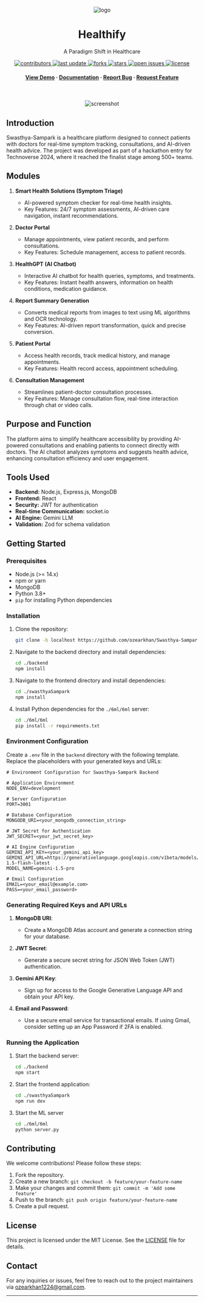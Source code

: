 <br/>
<div align="center">

  <img src="swasthyaSampark/public/assets/swasthya%20sampark%20readme.svg" alt="logo" width="auto" height="auto" />
  <h1>Healthify</h1>

  <p>
    A Paradigm Shift in Healthcare
  </p>

<!-- Badges -->
<p>
  <a href="https://github.com/ozearkhan/Swasthya-Sampark/graphs/contributors">
    <img src="https://img.shields.io/github/contributors/ozearkhan/Swasthya-Sampark" alt="contributors" />
  </a>
  <a href="">
    <img src="https://img.shields.io/github/last-commit/ozearkhan/Swasthya-Sampark" alt="last update" />
  </a>
  <a href="https://github.com/ozearkhan/Swasthya-Sampark/network/members">
    <img src="https://img.shields.io/github/forks/ozearkhan/Swasthya-Sampark" alt="forks" />
  </a>
  <a href="https://github.com/ozearkhan/Swasthya-Sampark/stargazers">
    <img src="https://img.shields.io/github/stars/ozearkhan/Swasthya-Sampark" alt="stars" />
  </a>
  <a href="https://github.com/ozearkhan/Swasthya-Sampark/issues/">
    <img src="https://img.shields.io/github/issues/ozearkhan/Swasthya-Sampark" alt="open issues" />
  </a>
  <a href="https://github.com/ozearkhan/Swasthya-Sampark/blob/master/LICENSE.txt">
    <img src="https://img.shields.io/github/license/ozearkhan/Swasthya-Sampark" alt="license" />
  </a>
</p>

<h4>
    <a href="https://drive.google.com/file/d/1v0I85PBp8XpNoFWS9Z-NxnL2xfkxgz2L/view?usp=sharing">View Demo</a>
  <span> · </span>
    <a href="https://github.com/ozearkhan/Swasthya-Sampark">Documentation</a>
  <span> · </span>
    <a href="https://github.com/ozearkhan/Swasthya-Sampark/issues/">Report Bug</a>
  <span> · </span>
    <a href="https://github.com/ozearkhan/Swasthya-Sampark/issues/">Request Feature</a>
  </h4>
</div>

<br />

<br/>
<div align="center">

  <img src="/swasthyaSampark/public/assets/homepage%20ss.svg" alt="screenshot" />
</div>

## Introduction

Swasthya-Sampark is a healthcare platform designed to connect patients with doctors for real-time symptom tracking, consultations, and AI-driven health advice. The project was developed as part of a hackathon entry for Technoverse 2024, where it reached the finalist stage among 500+ teams.

## Modules

1. **Smart Health Solutions (Symptom Triage)**

   - AI-powered symptom checker for real-time health insights.
   - Key Features: 24/7 symptom assessments, AI-driven care navigation, instant recommendations.

2. **Doctor Portal**

   - Manage appointments, view patient records, and perform consultations.
   - Key Features: Schedule management, access to patient records.

3. **HealthGPT (AI Chatbot)**

   - Interactive AI chatbot for health queries, symptoms, and treatments.
   - Key Features: Instant health answers, information on health conditions, medication guidance.

4. **Report Summary Generation**

   - Converts medical reports from images to text using ML algorithms and OCR technology.
   - Key Features: AI-driven report transformation, quick and precise conversion.

5. **Patient Portal**

   - Access health records, track medical history, and manage appointments.
   - Key Features: Health record access, appointment scheduling.

6. **Consultation Management**
   - Streamlines patient-doctor consultation processes.
   - Key Features: Manage consultation flow, real-time interaction through chat or video calls.

## Purpose and Function

The platform aims to simplify healthcare accessibility by providing AI-powered consultations and enabling patients to connect directly with doctors. The AI chatbot analyzes symptoms and suggests health advice, enhancing consultation efficiency and user engagement.

## Tools Used

- **Backend:** Node.js, Express.js, MongoDB
- **Frontend:** React
- **Security:** JWT for authentication
- **Real-time Communication:** socket.io
- **AI Engine:** Gemini LLM
- **Validation:** Zod for schema validation

## Getting Started

### Prerequisites

- Node.js (>= 14.x)
- npm or yarn
- MongoDB
- Python 3.8+
- `pip` for installing Python dependencies

### Installation

1. Clone the repository:
   ```bash
   git clone -b localhost https://github.com/ozearkhan/Swasthya-Sampark.git
   ```
2. Navigate to the backend directory and install dependencies:
   ```bash
   cd ./backend
   npm install
   ```
3. Navigate to the frontend directory and install dependencies:
   ```bash
   cd ./swasthyaSampark
   npm install
   ```
4. Install Python dependencies for the `./6ml/6ml` server:

   ```bash
   cd ./6ml/6ml
   pip install -r requirements.txt

   ```

### Environment Configuration

Create a `.env` file in the `backend` directory with the following template. Replace the placeholders with your generated keys and URLs:

```env
# Environment Configuration for Swasthya-Sampark Backend

# Application Environment
NODE_ENV=development

# Server Configuration
PORT=3001

# Database Configuration
MONGODB_URI=<your_mongodb_connection_string>

# JWT Secret for Authentication
JWT_SECRET=<your_jwt_secret_key>

# AI Engine Configuration
GEMINI_API_KEY=<your_gemini_api_key>
GEMINI_API_URL=https://generativelanguage.googleapis.com/v1beta/models/gemini-1.5-flash-latest
MODEL_NAME=gemini-1.5-pro

# Email Configuration
EMAIL=<your_email@example.com>
PASS=<your_email_password>
```

### Generating Required Keys and API URLs

1. **MongoDB URI**:

   - Create a MongoDB Atlas account and generate a connection string for your database.

2. **JWT Secret**:

   - Generate a secure secret string for JSON Web Token (JWT) authentication.

3. **Gemini API Key**:

   - Sign up for access to the Google Generative Language API and obtain your API key.

4. **Email and Password**:
   - Use a secure email service for transactional emails. If using Gmail, consider setting up an App Password if 2FA is enabled.

### Running the Application

1. Start the backend server:
   ```bash
   cd ./backend
   npm start
   ```
2. Start the frontend application:
   ```bash
   cd ./swasthyaSampark
   npm run dev
   ```
3. Start the ML server
   ```bash
   cd ./6ml/6ml
   python server.py
   ```

## Contributing

We welcome contributions! Please follow these steps:

1. Fork the repository.
2. Create a new branch: `git checkout -b feature/your-feature-name`
3. Make your changes and commit them: `git commit -m 'Add some feature'`
4. Push to the branch: `git push origin feature/your-feature-name`
5. Create a pull request.

## License

This project is licensed under the MIT License. See the [LICENSE](LICENSE.txt) file for details.

## Contact

For any inquiries or issues, feel free to reach out to the project maintainers via [ozearkhan1224@gmail.com](mailto:ozearkhan1224@gmail.com).

---
